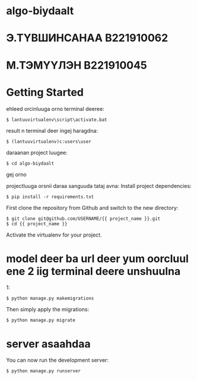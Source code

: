 # algo-biydaalt
#   Э.ТҮВШИНСАНАА B221910062
#   М.ТЭМҮҮЛЭН   B221910045

# Getting Started

ehleed orcinluuga orno
terminal deeree:

    $ lantuuvirtualenv\script\activate.bat
result n terminal deer ingej haragdna:

    $ (lantuuvirtualenv)c:users\user

daraanan project luugee:

    $ cd algo-biydaalt

gej orno

projectluuga orsnii daraa sanguuda tataj avna:
Install project dependencies:

    $ pip install -r requirements.txt


First clone the repository from Github and switch to the new directory:

    $ git clone git@github.com/USERNAME/{{ project_name }}.git
    $ cd {{ project_name }}
    
Activate the virtualenv for your project.

# model deer ba url deer yum oorcluul ene 2 iig terminal deere unshuulna
1:

    $ python manage.py makemigrations
    
Then simply apply the migrations:

    $ python manage.py migrate
    

# server asaahdaa
You can now run the development server:

    $ python manage.py runserver
